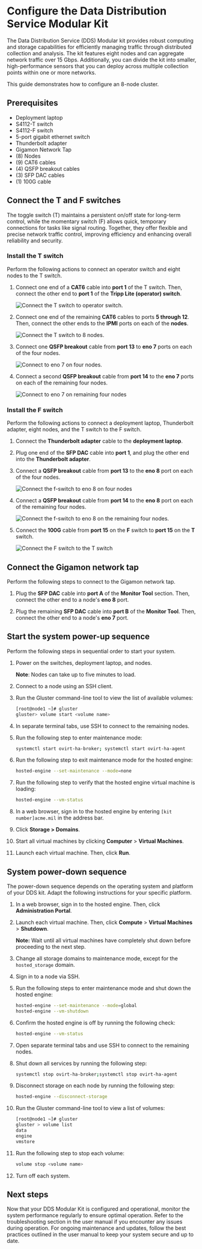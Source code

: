 # Configure the Data Distribution Service Modular Kit

The Data Distribution Service (DDS) Modular kit provides robust computing and storage capabilities for efficiently managing traffic through distributed collection and analysis. The kit features eight nodes and can aggregate network traffic over 15 Gbps. Additionally, you can divide the kit into smaller, high-performance sensors that you can deploy across multiple collection points within one or more networks.

This guide demonstrates how to configure an 8-node cluster.

## Prerequisites

- Deployment laptop
- S4112-T switch
- S4112-F switch
- 5-port gigabit ethernet switch
- Thunderbolt adapter
- Gigamon Network Tap
- (8) Nodes
- (9) CAT6 cables
- (4) QSFP breakout cables
- (3) SFP DAC cables
- (1) 100G cable

## Connect the T and F switches

The toggle switch (T) maintains a persistent on/off state for long-term control, while the momentary switch (F) allows quick, temporary connections for tasks like signal routing. Together, they offer flexible and precise network traffic control, improving efficiency and enhancing overall reliability and security.

### Install the T switch

Perform the following actions to connect an operator switch and eight nodes to the T switch.

1. Connect one end of a **CAT6** cable into **port 1** of the T switch. Then, connect the other end to **port 1** of the **Tripp Lite (operator) switch**.

    ![Connect the T switch to operator switch.](https://user-images.githubusercontent.com/10658186/266861597-068726ea-a73b-4dac-970e-1312fcd4d21d.png)

2. Connect one end of the remaining **CAT6** cables to ports **5 through 12**. Then, connect the other ends to the **IPMI** ports on each of the **nodes**.

    ![Connect the T switch to 8 nodes.](https://user-images.githubusercontent.com/10658186/266861605-1f488f00-2727-4f07-96a1-f3fd2a811866.png)

3. Connect one **QSFP breakout** cable from **port 13** to **eno 7** ports on each of the four nodes.

    ![Connect to eno 7 on four nodes.](https://user-images.githubusercontent.com/10658186/266861621-a21fb62e-913f-4a84-9b31-56f0c3b20941.png)

4. Connect a second **QSFP breakout** cable from **port 14** to the **eno 7** ports on each of the remaining four nodes.

    ![Connect to eno 7 on remaining four nodes](https://user-images.githubusercontent.com/10658186/266861641-c9789f25-f7fe-4a71-94c9-91dce62e264a.png)

### Install the F switch

Perform the following actions to connect a deployment laptop, Thunderbolt adapter, eight nodes, and the T switch to the F switch.

1. Connect the **Thunderbolt adapter** cable to the **deployment laptop**.

2. Plug one end of the **SFP DAC** cable into **port 1**, and plug the other end into the **Thunderbolt adapter**.

3. Connect a **QSFP breakout** cable from **port 13** to the **eno 8** port on each of the four nodes.

    ![Connect the f-switch to eno 8 on four nodes](https://user-images.githubusercontent.com/10658186/266861685-8bf1bf80-566a-4458-b94e-64ba0da867bf.png)

4. Connect a **QSFP breakout** cable from **port 14** to the **eno 8** port on each of the remaining four nodes.

    ![Connect the f-switch to eno 8 on the remaining four nodes.](https://user-images.githubusercontent.com/10658186/266861698-6dc86f19-f56b-4475-b869-7cd66e1e49dd.png)

5. Connect the **100G** cable from **port 15** on the **F** switch to **port 15** on the **T** switch.

    ![Connect the F switch to the T switch](https://user-images.githubusercontent.com/10658186/266861727-275c3299-0834-42ff-a6f6-35afa919632c.png)

## Connect the Gigamon network tap

Perform the following steps to connect to the Gigamon network tap.

1. Plug the **SFP DAC** cable into **port A** of the **Monitor Tool** section. Then, connect the other end to a node's **eno 8** port.

2. Plug the remaining **SFP DAC** cable into **port B** of the **Monitor Tool**. Then, connect the other end to a node's **eno 7** port.

## Start the system power-up sequence

Perform the following steps in sequential order to start your system.

1. Power on the switches, deployment laptop, and nodes.

    **Note**: Nodes can take up to five minutes to load.

2. Connect to a node using an SSH client.

3. Run the Gluster command-line tool to view the list of available volumes:

    ```bash
    [root@node1 ~]# gluster
    gluster> volume start <volume name>
    ```

4. In separate terminal tabs, use SSH to connect to the remaining nodes.

5. Run the following step to enter maintenance mode:

    ```bash
    systemctl start ovirt-ha-broker; systemctl start ovirt-ha-agent
    ```

6. Run the following step to exit maintenance mode for the hosted engine:

    ```bash
    hosted-engine --set-maintenance --mode=none
    ```

7. Run the following step to verify that the hosted engine virtual machine is loading:

    ```bash
    hosted-engine --vm-status
    ```

8. In a web browser, sign in to the hosted engine by entering `[kit number]acme.mil` in the address bar.

9. Click **Storage > Domains**.

10. Start all virtual machines by clicking **Computer** > **Virtual Machines**.

11. Launch each virtual machine. Then, click **Run**.

## System power-down sequence

The power-down sequence depends on the operating system and platform of your DDS kit. Adapt the following instructions for your specific platform.

1. In a web browser, sign in to the hosted engine. Then, click **Administration Portal**.

2. Launch each virtual machine. Then, click **Compute** > **Virtual Machines** > **Shutdown**.

    **Note:** Wait until all virtual machines have completely shut down before proceeding to the next step.

3. Change all storage domains to maintenance mode, except for the `hosted_storage` domain.

4. Sign in to a node via SSH.

5. Run the following steps to enter maintenance mode and shut down the hosted engine:

    ```bash
    hosted-engine --set-maintenance --mode=global
    hosted-engine --vm-shutdown
    ```

6. Confirm the hosted engine is off by running the following check:

    ```bash
    hosted-engine --vm-status
    ```

7. Open separate terminal tabs and use SSH to connect to the remaining nodes.

8. Shut down all services by running the following step:

    ```bash
    systemctl stop ovirt-ha-broker;systemctl stop ovirt-ha-agent
    ```

9. Disconnect storage on each node by running the following step:

    ```bash
    hosted-engine --disconnect-storage
    ```

10. Run the Gluster command-line tool to view a list of volumes:

    ```bash
    [root@node1 ~]# gluster
    gluster > volume list
    data
    engine
    vmstore
    ```

11. Run the following step to stop each volume:

    ```bash
    volume stop <volume name>
    ```

12. Turn off each system.

## Next steps

Now that your DDS Modular Kit is configured and operational, monitor the system performance regularly to ensure optimal operation. Refer to the troubleshooting section in the user manual if you encounter any issues during operation. For ongoing maintenance and updates, follow the best practices outlined in the user manual to keep your system secure and up to date.
